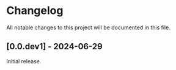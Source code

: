 # Changelog

All notable changes to this project will be documented in this file.

## [0.0.dev1] - 2024-06-29

Initial release.